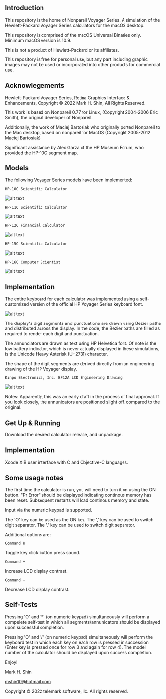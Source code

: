 ## Introduction

This repository is the home of Nonpareil Voyager Series.  A simulation of the Hewlett-Packard Voyager Series calculators for the macOS desktop.

This repository is comprised of the macOS Universal Binaries only.  Minimum macOS version is 10.9.

This is not a product of Hewlett-Packard or its affiliates.

This repository is free for personal use, but any part including graphic images may not be used or incorporated into other products for commercial use. 

## Acknowlegements

Hewlett-Packard Voyager Series, Retina Graphics Interface & Enhancements, Copyright © 2022 Mark H. Shin, All Rights Reserved.

This work is based on Nonpareil 0.77 for Linux, (Copyright 2004-2006 Eric Smith), the original developer of Nonpareil.

Additionally, the work of Maciej Bartosiak who originally ported Nonpareil to the Mac desktop, based on nonpareil for MacOS (Copyright 2005-2012 Maciej Bartosiak).

Significant assistance by Alex Garza of the HP Museum Forum, who provided the HP-10C segment map.

## Models

The following Voyager Series models have been implemented:
```
HP-10C Scientific Calculator
```
![alt text](./assets/10c-screen.png)
```
HP-11C Scientific Calculator
```
![alt text](./assets/11c-screen.png)
```
HP-12C Financial Calculator
```
![alt text](./assets/12c-screen.png)
```
HP-15C Scientific Calculator
```
![alt text](./assets/15c-screen.png)
```
HP-16C Computer Scientist
```
![alt text](./assets/16c-screen.png)


## Implementation

The entire keyboard for each calculator was implemented using a self-customized version of the official HP Voyager Series keyboard font.

![alt text](./assets/keys-study-ai.png)

The display's digit segments and punctuations are drawn using Bezier paths and distributed across the display.  In the code, the Bezier paths are filled as required to render each digit and punctuation.

The annunciators are drawn as text using HP Helvetica font.  Of note is the low battery indicator, which is never actually displayed in these simulations, is the Unicode Heavy Asterisk (U+2731) character.

The shape of the digit segments are derived directly from an engineering drawing of the HP Voyager display.
```
Kinpo Electronics, Inc. BF12A LCD Engineering Drawing
```
![alt text](./assets/kinpo-display.png)

Notes:  Apparently, this was an early draft in the process of final approval.  If you look closely, the annunicators are positioned slight off, compared to the original.

## Get Up & Running

Download the desired calculator release, and unpackage.

## Implementation

Xcode XIB user interface with C and Objective-C languages.

## Some usage notes

The first time the calculator is run, you will need to turn it on using the ON button.  "Pr Error" should be displayed indicating continous memory has been reset.  Subsequent restarts will load continous memory and state.

Input via the numeric keypad is supported.

The 'O' key can be used as the ON key.
The ',' key can be used to switch digit separator.
The '.' key can be used to switch digit separator.

Additional options are:
```
Command K
```
Toggle key click button press sound.
```
Command +
```
Increase LCD display contrast.
```
Command -
```
Decrease LCD display contrast.

## Self-Tests

Pressing 'O' and '*' (on numeric keypad) simultaneously will perform a compelete self-test in which all segments/annunicators should be displayed upon successful completion.

Pressing 'O' and '/' (on numeric keypad) simultaneously will perform the keyboard test in which each key on each row is pressed in succession (Enter key is pressed once for row 3 and again for row 4).  The model number of the calculator should be displayed upon success completion.

Enjoy!

Mark H. Shin

mshin10@hotmail.com

Copyright © 2022 telemark software, llc.  All rights reserved.